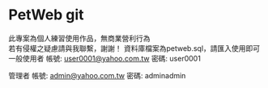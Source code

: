 ﻿# PetWeb git
此專案為個人練習使用作品，無商業營利行為<br>
若有侵權之疑慮請與我聯繫，謝謝！
資料庫檔案為petweb.sql，請匯入使用即可
一般使用者
帳號: user0001@yahoo.com.tw
密碼: user0001

管理者
帳號: admin@yahoo.com.tw
密碼: adminadmin
